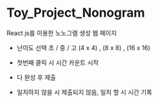 # Toy_Project_Nonogram
React js를 이용한 노노그램 생성 웹 페이지

- 난이도 선택 초 / 중 / 고 (4 x 4) , (8 x 8) , (16 x 16)

- 첫번째 클릭 시 시간 카운트 시작

- 다 완성 후 제출 

- 일치하지 않을 시 제출되지 않음, 일치 할 시 시간 기록 
